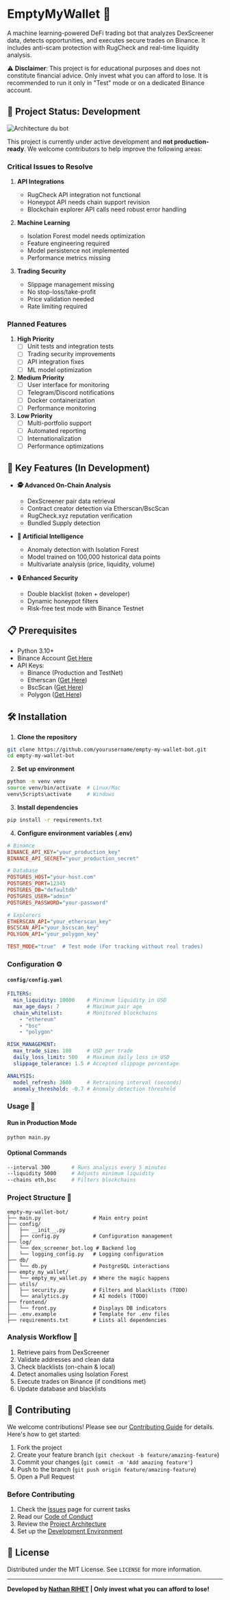 # EmptyMyWallet 💸

A machine learning-powered DeFi trading bot that analyzes DexScreener data, detects opportunities, and executes secure trades on Binance. It includes anti-scam protection with RugCheck and real-time liquidity analysis.

⚠️ **Disclaimer**: This project is for educational purposes and does not constitute financial advice. Only invest what you can afford to lose. It is recommended to run it only in "Test" mode or on a dedicated Binance account.

## 🚨 Project Status: Development

![Architecture du bot](frontend/crypto-bot.jpg)

This project is currently under active development and **not production-ready**. We welcome contributors to help improve the following areas:

### Critical Issues to Resolve

1. **API Integrations**
   - RugCheck API integration not functional
   - Honeypot API needs chain support revision
   - Blockchain explorer API calls need robust error handling

2. **Machine Learning**
   - Isolation Forest model needs optimization
   - Feature engineering required
   - Model persistence not implemented
   - Performance metrics missing

3. **Trading Security**
   - Slippage management missing
   - No stop-loss/take-profit
   - Price validation needed
   - Rate limiting required

### Planned Features

1. **High Priority**
   - [ ] Unit tests and integration tests
   - [ ] Trading security improvements
   - [ ] API integration fixes
   - [ ] ML model optimization

2. **Medium Priority**
   - [ ] User interface for monitoring
   - [ ] Telegram/Discord notifications
   - [ ] Docker containerization
   - [ ] Performance monitoring

3. **Low Priority**
   - [ ] Multi-portfolio support
   - [ ] Automated reporting
   - [ ] Internationalization
   - [ ] Performance optimizations

## 🚀 Key Features (In Development)

- **🕵️ Advanced On-Chain Analysis**
  - DexScreener pair data retrieval
  - Contract creator detection via Etherscan/BscScan
  - RugCheck.xyz reputation verification
  - Bundled Supply detection

- **🤖 Artificial Intelligence**
  - Anomaly detection with Isolation Forest
  - Model trained on 100,000 historical data points
  - Multivariate analysis (price, liquidity, volume)

- **🔒 Enhanced Security**
  - Double blacklist (token + developer)
  - Dynamic honeypot filters
  - Risk-free test mode with Binance Testnet

## 📋 Prerequisites

- Python 3.10+
- Binance Account [Get Here](https://www.binance.com/)
- API Keys:
  - Binance (Production and TestNet)
  - Etherscan ([Get Here](https://etherscan.io/apis))
  - BscScan ([Get Here](https://bscscan.com/apis))
  - Polygon ([Get Here](https://polygonscan.com/apis))

## 🛠️ Installation

1. **Clone the repository**
```bash
git clone https://github.com/yourusername/empty-my-wallet-bot.git
cd empty-my-wallet-bot
```

2. **Set up environment**
```bash
python -m venv venv
source venv/bin/activate  # Linux/Mac
venv\Scripts\activate     # Windows
```

3. **Install dependencies**
```bash
pip install -r requirements.txt
```

4. **Configure environment variables (.env)**
```ini
# Binance
BINANCE_API_KEY="your_production_key"
BINANCE_API_SECRET="your_production_secret"

# Database
POSTGRES_HOST="your-host.com"
POSTGRES_PORT=12345
POSTGRES_DB="defaultdb"
POSTGRES_USER="admin"
POSTGRES_PASSWORD="your-password"

# Explorers
ETHERSCAN_API="your_etherscan_key"
BSCSCAN_API="your_bscscan_key"
POLYGON_API="your_polygon_key"

TEST_MODE="true"  # Test mode (For tracking without real trades)
```

### **Configuration ⚙️**

#### **`config/config.yaml`**
```yaml
FILTERS:
  min_liquidity: 10000    # Minimum liquidity in USD
  max_age_days: 7         # Maximum pair age
  chain_whitelist:        # Monitored blockchains
    - "ethereum"
    - "bsc"
    - "polygon"

RISK_MANAGEMENT:
  max_trade_size: 100     # USD per trade
  daily_loss_limit: 500   # Maximum daily loss in USD
  slippage_tolerance: 1.5 # Accepted slippage percentage

ANALYSIS:
  model_refresh: 3600     # Retraining interval (seconds)
  anomaly_threshold: -0.7 # Anomaly detection threshold
```

### **Usage 🚦**

#### **Run in Production Mode**
```bash
python main.py
```

#### **Optional Commands**
```bash
--interval 300       # Runs analysis every 5 minutes
--liquidity 5000     # Adjusts minimum liquidity
--chains eth,bsc     # Filters blockchains
```

### **Project Structure 📂**
```
empty-my-wallet-bot/
├── main.py                 # Main entry point
├── config/
│   ├── __init__.py
│   ├── config.py           # Configuration management
├── log/
│   └── dex_screener_bot.log # Backend log
│   └── logging_config.py   # Logging configuration
├── db/
│   └── db.py               # PostgreSQL interactions
├── empty_my_wallet/
│   └── empty_my_wallet.py  # Where the magic happens
├── utils/
│   ├── security.py         # Filters and blacklists (TODO)
│   └── analytics.py        # AI models (TODO)
├── frontend/
│   └── front.py            # Displays DB indicators
├── .env.example            # Template for .env files
├── requirements.txt        # Lists all dependencies
```

### **Analysis Workflow 🔄**
1. Retrieve pairs from DexScreener  
2. Validate addresses and clean data  
3. Check blacklists (on-chain & local)  
4. Detect anomalies using Isolation Forest  
5. Execute trades on Binance (if conditions met)  
6. Update database and blacklists  

## 🤝 Contributing

We welcome contributions! Please see our [Contributing Guide](CONTRIBUTING.md) for details. Here's how to get started:

1. Fork the project
2. Create your feature branch (`git checkout -b feature/amazing-feature`)
3. Commit your changes (`git commit -m 'Add amazing feature'`)
4. Push to the branch (`git push origin feature/amazing-feature`)
5. Open a Pull Request

### Before Contributing

1. Check the [Issues](https://github.com/NathanKneT/empty-my-wallet-bot/issues) page for current tasks
2. Read our [Code of Conduct](CODE_OF_CONDUCT.md)
3. Review the [Project Architecture](docs/ARCHITECTURE.md)
4. Set up the [Development Environment](docs/DEVELOPMENT.md)

## 📄 License

Distributed under the MIT License. See `LICENSE` for more information.

---

**Developed by [Nathan RIHET](https://www.linkedin.com/in/nathan-rihet/) | Only invest what you can afford to lose!**
